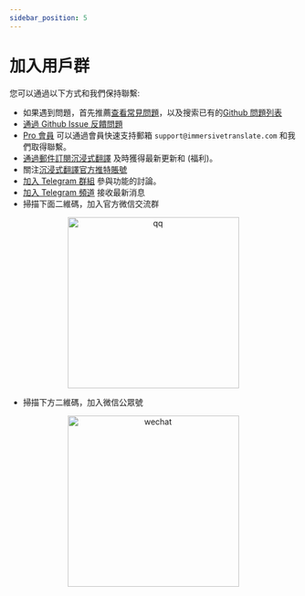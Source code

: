 ```yaml
---
sidebar_position: 5
---
```


# 加入用戶群

您可以通過以下方式和我們保持聯繫:

- 如果遇到問題，首先推薦[查看常見問題](/docs/faq/)，以及搜索已有的[Github 問題列表](https://github.com/immersive-translate/immersive-translate/issues/)
- [通過 Github Issue 反饋問題](https://github.com/immersive-translate/immersive-translate/issues/)
- [Pro 會員](https://immersivetranslate.com/pricing/) 可以通過會員快速支持郵箱 `support@immersivetranslate.com` 和我們取得聯繫。
- [通過郵件訂閱沉浸式翻譯](https://immersivetranslate.substack.com/) 及時獲得最新更新和 (福利)。
- 關注[沉浸式翻譯官方推特賬號](https://twitter.com/immersivetran)
- [加入 Telegram 群組](https://t.me/+rq848Z09nehlOTgx) 參與功能的討論。
- [加入 Telegram 頻道](https://t.me/immersivetranslate) 接收最新消息
- 掃描下面二維碼，加入官方微信交流群

<div align="center">
<img src="/assets/wechat-contact2.jpg" width="300" alt="qq"/>
</div>

- 掃描下方二維碼，加入微信公眾號

<div align="center">
<img src="/assets/wechat-qrcode.jpg" width="300" alt="wechat"/>
</div>